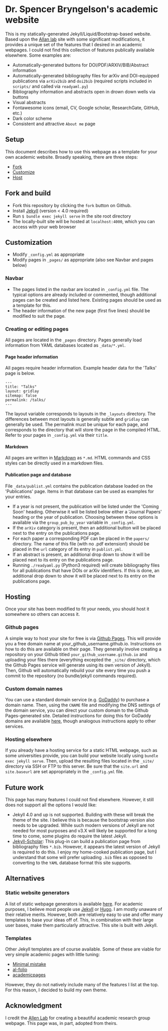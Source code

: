 # Dr. Spencer Bryngelson's academic website

This is my statically-generated Jekyll/Liquid/Bootstrap-based website.
Based upon the [Allan lab](https://www.allanlab.org/) site with some significant modifications, it provides a unique set of the features that I desired in an academic webpages.
I could not find this collection of features publically available elsewhere.
Some examples are:

* Automatically-generated buttons for DOI/PDF/ARXIV/BIB/Abstract information
* Automatically-generated bibliography files for arXiv and DOI-equipped publications via `arXiv2bib` and `doi2bib` (required scripts included in `scripts/` and called via `readyaml.py`)
* Bibliography information and abstracts open in drown down wells via buttons
* Visual abstracts
* Fontawesome icons (email, CV, Google scholar, ResearchGate, GitHub, etc.)
* Dark color scheme
* Consistent and attractive `About me` page

## Setup

This document describes how to use this webpage as a template for your own academic website.
Broadly speaking, there are three steps:

* [Fork](#fork-and-build)
* [Customize](#customization)
* [Host](#hosting)

## Fork and build

* Fork this repository by clicking the `fork` button on Github.
* Install [Jekyll](https://jekyllrb.com/docs/installation/) (version < 4.0 required)
* Run `$ bundle exec jekyll serve` in the site root directory
* The locally-built site will be hosted at `localhost:4000`, which you can access with your web browser

## Customization

* Modify `_config.yml` as appropriate
* Modify pages in `_pages/` as appropriate (also see Navbar and pages below)

### Navbar

* The pages listed in the navbar are located in `_config.yml` file.
The typical options are already included or commented, though additional pages can be created and listed here.
Existing pages should be used as a template for this.
* The header information of the new page (first five lines) should be modified to suit the page.

### Creating or editing pages

All pages are located in the `_pages` directory.
Pages generally load information from YAML databases located as `_data/*.yml`.

#### Page header information

All pages require header information.
Example header data for the 'Talks' page is below.
```
---
title: "Talks"
layout: gridlay
sitemap: false
permalink: /talks/
---
```
The layout variable corresponds to layouts in the `_layouts` directory.
The differences between most layouts is generally subtle and `gridlay` can generally be used.
The permalink must be unique for each page, and corresponds to the directory that will store the page in the compiled HTML.
Refer to your pages in `_config.yml` via their `title`.

#### Markdown

All pages are written in [Markdown](https://github.com/adam-p/markdown-here/wiki/Markdown-Cheatsheet) as `*.md`.
HTML commands and CSS styles can be directly used in a markdown files.

#### Publication page and database

File `_data/publist.yml` contains the publication database loaded on the 'Publications' page.
Items in that database can be used as examples for your entries.

* If a year is not present, the publication will be listed under the 'Coming Soon' heading.
Otherwise it will be listed below either a 'Journal Papers' heading or the year of publication.
Choosing between these options is available via the `group_pub_by_year` variable in `_config.yml`.
* If the `arXiv` category is present, then an additional button will be placed next to the entry on the publications page.
* For each paper a corresponding PDF can be placed in the `papers/` directory.
The name of this file (with no .pdf extension!) should be placed in the `url` category of its entry in `publist.yml`.
* If an abstract is present, an additional drop down to show it will be placed next to its entry on the publications page.
* Running `./readyaml.py` (Python3 required) will create bibliography files for all publications that have DOIs or arXiv identifiers.
If this is done, an additional drop down to show it will be placed next to its entry on the publications page.

## Hosting

Once your site has been modified to fit your needs, you should host it somewhere so others can access it.

### Github pages

A simple way to host your site for free is via [Github Pages](https://pages.github.com/).
This will provide you a free domain name at your_github_username.github.io.
Instructions on how to do this are available on their page.
They generally involve creating a repository on your Github titled `your_github_username.github.io` and uploading your files there (everything excepted the `_site/` directory, which the Github Pages service will generate using its own version of Jekyll).
Then, Github will automatically rebuild your site every time you push a commit to the repository (no bundle/jekyll commands required).

### Custom domain names

You can use a standard domain service (e.g. [GoDaddy](https://www.godaddy.com/)) to purchase a domain name.
Then, using the `CNAME` file and modifying the DNS settings of the domain service, you can direct your custom domain to the Github Pages-generated site.
Detailed instructions for doing this for GoDaddy domains are available [here](https://hackernoon.com/how-to-set-up-godaddy-domain-with-github-pages-a9300366c7b), though analogous instructions apply to other services.


### Hosting elsewhere

If you already have a hosting service for a static HTML webpage, such as some universities provide, you can build your website locally using `bundle exec jekyll serve`.
Then, upload the resulting files located in the `_site/` directory via SSH or FTP to this server.
Be sure that the `site.url` and `site.baseurl` are set appropriately in the `_config.yml` file.


## Future work

This page has many features I could not find elsewhere.
However, it still does not support all the options I would like:

* Jekyll 4.0 and up is not supported.
Building with these will break the theme of the site.
I believe this is because the bootstrap version also needs to be upgraded.
While such modern versions of Jekyll are not needed for most purposes and v3.X will likely be supported for a long time to come, some plugins do require the latest Jekyll.
* [Jekyll-Scholar](https://github.com/inukshuk/jekyll-scholar): This plug-in can build a publication page from bibliography files `*.bib`. 
However, it appears the latest version of Jekyll is required to do this.
I enjoy my home-cooked publication page, but I understand that some will prefer uploading `.bib` files as opposed to converting to the `YAML` database format this site supports.

## Alternatives

### Static website generators

A list of static webpage generators is available [here](https://www.staticgen.com/).
For academic purposes, I believe most people use [Jekyll](https://jekyllrb.com/) or [Hugo](https://gohugo.io/).
I am mostly unaware of their relative merits.
However, both are relatively easy to use and offer many templates to base your ideas off of.
This, in combination with their large user bases, make them particularly attractive.
This site is built with Jekyll.

### Templates

Other Jekyll templates are of course available.
Some of these are viable for very simple academic pages with little tuning:
* [Minimal mistake](https://mmistakes.github.io/minimal-mistakes/)
* [al-folio](https://github.com/alshedivat/al-folio)
* [academicpages](https://academicpages.github.io/)

However, they do not natively include many of the features I list at the top.
For this reason, I decided to build my own theme.

## Acknowledgment

I credit the [Allen Lab](https://www.allanlab.org/) for creating a beautiful academic research group webpage.
This page was, in part, adopted from theirs.

